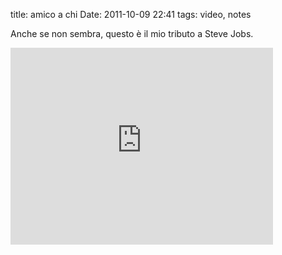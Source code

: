 title: amico a chi
Date: 2011-10-09 22:41
tags: video, notes
 

Anche se non sembra, questo è il mio tributo a Steve Jobs.

<iframe width="420" height="315" src="http://www.youtube.com/embed/H4khImEQ_34" frameborder="0" > </iframe>

